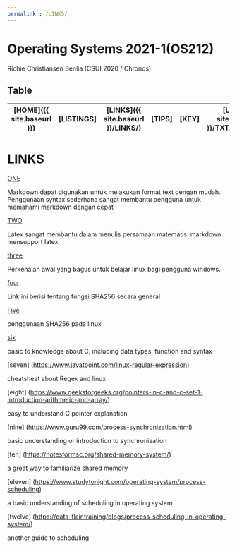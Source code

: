 ```yaml
---
permalink : /LINKS/
---
```


# Operating Systems 2021-1(OS212)
Richie Christiansen Senlia (CSUI 2020 / Chronos)

## Table

|[HOME]({{ site.baseurl }})|[LISTINGS]|[LINKS]({{ site.baseurl }}/LINKS/)|[TIPS]|[KEY]|[LOG]({{ site.baseurl }}/TXT/mylog.txt)|[GITHUB](https://github.com/rcsenlia/os212/)|
|---|---|----|----|---|---|---|

# LINKS

[ONE](https://www.markdownguide.org/getting-started/)

Markdown dapat digunakan untuk melakukan format text dengan mudah. Penggunaan syntax sederhana sangat membantu pengguna untuk memahami markdown dengan cepat

[TWO](https://www.latex-project.org/)

Latex sangat membantu dalam menulis persamaan matematis. markdown mensupport latex

[three](https://www.dedoimedo.com/computers/ultimate-linux-guide-for-windows-users.html)

Perkenalan awal yang bagus untuk belajar linux bagi pengguna windows.

[four](https://www.n-able.com/blog/sha-256-encryption)

Link ini berisi tentang fungsi SHA256 secara general

[Five](https://www.baeldung.com/linux/sha-256-from-command-line)

penggunaan SHA256 pada linux

[six](https://www.atnyla.com/tutorial/introduction-to-data-types-in-c/1/174)

basic to knowledge about C, including data types, function and syntax

[seven] (https://www.javatpoint.com/linux-regular-expression)

cheatsheat about Regex and linux

[eight] (https://www.geeksforgeeks.org/pointers-in-c-and-c-set-1-introduction-arithmetic-and-array/)

easy to understand C pointer explanation

[nine] (https://www.guru99.com/process-synchronization.html)

basic understanding or introduction to synchronization

[ten] (https://notesformsc.org/shared-memory-system/)

a great way to familiarize shared memory

[eleven] (https://www.studytonight.com/operating-system/process-scheduling)

a basic understanding of scheduling in operating system

[twelve] (https://data-flair.training/blogs/process-scheduling-in-operating-system/)

another guide to scheduling
